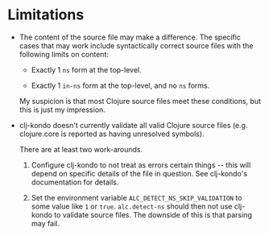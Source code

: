 # Limitations

* The content of the source file may make a difference.  The specific
  cases that may work include syntactically correct source files
  with the following limits on content:

  * Exactly 1 `ns` form at the top-level.

  * Exactly 1 `in-ns` form at the top-level, and no `ns` forms.

  My suspicion is that most Clojure source files meet these conditions, but
  this is just my impression.

* clj-kondo doesn't currently validate all valid Clojure source files
  (e.g. clojure.core is reported as having unresolved symbols).

  There are at least two work-arounds.

  1) Configure clj-kondo to not treat as errors certain things -- this will
     depend on specific details of the file in question.  See
     clj-kondo's documentation for details.

  2) Set the environment variable `ALC_DETECT_NS_SKIP_VALIDATION` to
     some value like `1` or `true`.  `alc.detect-ns` should then not
     use clj-kondo to validate source files.  The downside of this is
     that parsing may fail.
